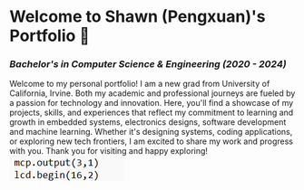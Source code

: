 # Welcome to Shawn \(Pengxuan\)'s Portfolio 🏅
### *Bachelor's in Computer Science & Engineering (2020 - 2024)*
Welcome to my personal portfolio! I am a new grad from University of California, Irvine. Both my academic and professional journeys are fueled by a passion for technology and innovation. Here, you'll find a showcase of my projects, skills, and experiences that reflect my commitment to learning and growth in embedded systems, electronics designs, software development and machine learning. Whether it's designing systems, coding applications, or exploring new tech frontiers, I am excited to share my work and progress with you. Thank you for visiting and happy exploring!
![alt text](https://github.com/PengxuanW/portfolio/blob/main/images/Screenshot%202024-06-14%20183854.png?raw=true)
